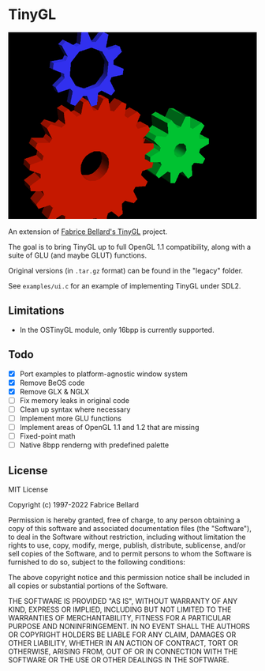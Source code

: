 # TinyGL

![a 3D render of multiple gears floating in empty space, one red, one blue, and one green.](.github/tgl_gears.png)

An extension of [Fabrice Bellard's TinyGL](https://bellard.org/TinyGL/) project.

The goal is to bring TinyGL up to full OpenGL 1.1 compatibility, along with a suite of GLU (and maybe GLUT) functions.

Original versions (in `.tar.gz` format) can be found in the "legacy" folder.

See `examples/ui.c` for an example of implementing TinyGL under SDL2.

## Limitations

- In the OSTinyGL module, only 16bpp is currently supported.

## Todo

- [x] Port examples to platform-agnostic window system
- [x] Remove BeOS code
- [x] Remove GLX & NGLX
- [ ] Fix memory leaks in original code
- [ ] Clean up syntax where necessary
- [ ] Implement more GLU functions
- [ ] Implement areas of OpenGL 1.1 and 1.2 that are missing
- [ ] Fixed-point math
- [ ] Native 8bpp renderng with predefined palette

## License

MIT License

Copyright (c) 1997-2022 Fabrice Bellard

Permission is hereby granted, free of charge, to any person obtaining a copy
of this software and associated documentation files (the "Software"), to deal
in the Software without restriction, including without limitation the rights
to use, copy, modify, merge, publish, distribute, sublicense, and/or sell
copies of the Software, and to permit persons to whom the Software is
furnished to do so, subject to the following conditions:

The above copyright notice and this permission notice shall be included in all
copies or substantial portions of the Software.

THE SOFTWARE IS PROVIDED "AS IS", WITHOUT WARRANTY OF ANY KIND, EXPRESS OR
IMPLIED, INCLUDING BUT NOT LIMITED TO THE WARRANTIES OF MERCHANTABILITY,
FITNESS FOR A PARTICULAR PURPOSE AND NONINFRINGEMENT. IN NO EVENT SHALL THE
AUTHORS OR COPYRIGHT HOLDERS BE LIABLE FOR ANY CLAIM, DAMAGES OR OTHER
LIABILITY, WHETHER IN AN ACTION OF CONTRACT, TORT OR OTHERWISE, ARISING FROM,
OUT OF OR IN CONNECTION WITH THE SOFTWARE OR THE USE OR OTHER DEALINGS IN THE
SOFTWARE.
